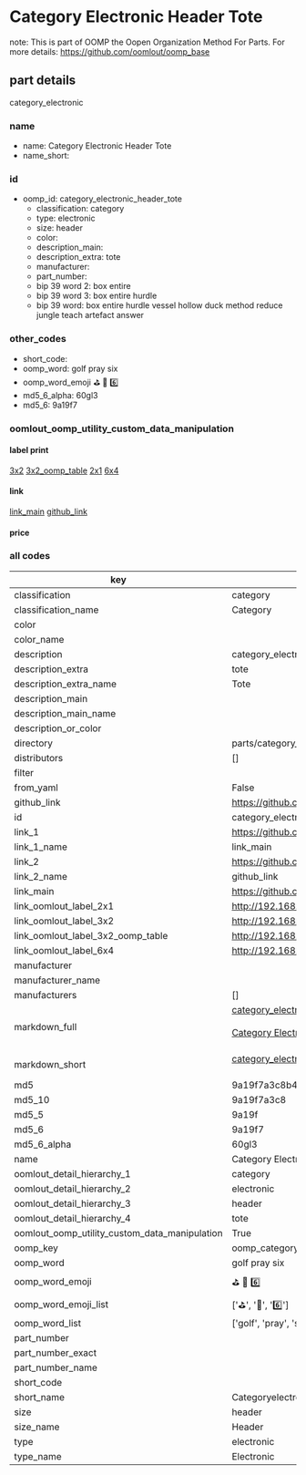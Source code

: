 # Category Electronic Header Tote  

note: This is part of OOMP the Oopen Organization Method For Parts. For more details: https://github.com/oomlout/oomp_base

##  part details



category_electronic

### name
* name: Category Electronic Header Tote
* name_short: 
### id
* oomp_id: category_electronic_header_tote
  * classification: category
  * type: electronic
  * size: header
  * color: 
  * description_main: 
  * description_extra: tote
  * manufacturer: 
  * part_number: 
  * bip 39 word 2: box entire
  * bip 39 word 3: box entire hurdle
  * bip 39 word: box entire hurdle vessel hollow duck method reduce jungle teach artefact answer

### other_codes
* short_code: 
* oomp_word: golf pray six
* oomp_word_emoji :golf: :pray: :six:
* md5_6_alpha: 60gl3
* md5_6: 9a19f7






### oomlout_oomp_utility_custom_data_manipulation
#### label print
[3x2](http://192.168.1.245:1112/?label=oomp%2060gl3)
[3x2_oomp_table](http://192.168.1.107:1112/?label=oomp%2060gl3)
[2x1](http://192.168.1.242:1112/?label=oomp%2060gl3)
[6x4](http://192.168.1.55:1112/?label=oomp%2060gl3)    

#### link

[link_main](https://github.com/oomlout/oomlout_oomp_current_version_messy/tree/main/parts/category_electronic_header_tote) [github_link](https://github.com/oomlout/oomlout_oomp_part_src/tree/main/parts/category_electronic_header_tote)                             

#### price







### all codes 
| key | value |  
| --- | --- |  
| classification | category |  
| classification_name | Category |  
| color |  |  
| color_name |  |  
| description | category_electronic |  
| description_extra | tote |  
| description_extra_name | Tote |  
| description_main |  |  
| description_main_name |  |  
| description_or_color |   |  
| directory | parts/category_electronic_header_tote |  
| distributors | [] |  
| filter |  |  
| from_yaml | False |  
| github_link | https://github.com/oomlout/oomlout_oomp_part_src/tree/main/parts/category_electronic_header_tote |  
| id | category_electronic_header_tote |  
| link_1 | https://github.com/oomlout/oomlout_oomp_current_version_messy/tree/main/parts/category_electronic_header_tote |  
| link_1_name | link_main |  
| link_2 | https://github.com/oomlout/oomlout_oomp_part_src/tree/main/parts/category_electronic_header_tote |  
| link_2_name | github_link |  
| link_main | https://github.com/oomlout/oomlout_oomp_current_version_messy/tree/main/parts/category_electronic_header_tote |  
| link_oomlout_label_2x1 | http://192.168.1.242:1112/?label=oomp%2060gl3 |  
| link_oomlout_label_3x2 | http://192.168.1.245:1112/?label=oomp%2060gl3 |  
| link_oomlout_label_3x2_oomp_table | http://192.168.1.107:1112/?label=oomp%2060gl3 |  
| link_oomlout_label_6x4 | http://192.168.1.55:1112/?label=oomp%2060gl3 |  
| manufacturer |  |  
| manufacturer_name |  |  
| manufacturers | [] |  
| markdown_full | [category_electronic_header_tote](https://github.com/oomlout/oomlout_oomp_current_version_messy/tree/main/parts/category_electronic_header_tote)<br>[](https://github.com/oomlout/oomlout_oomp_current_version_messy/tree/main/parts/category_electronic_header_tote)<br>[Category Electronic Header Tote](https://github.com/oomlout/oomlout_oomp_current_version_messy/tree/main/parts/category_electronic_header_tote)<br><br> |  
| markdown_short | [category_electronic_header_tote](https://github.com/oomlout/oomlout_oomp_current_version_messy/tree/main/parts/category_electronic_header_tote)<br><br> |  
| md5 | 9a19f7a3c8b411850f367f30df12e0d4 |  
| md5_10 | 9a19f7a3c8 |  
| md5_5 | 9a19f |  
| md5_6 | 9a19f7 |  
| md5_6_alpha | 60gl3 |  
| name | Category Electronic Header Tote |  
| oomlout_detail_hierarchy_1 | category |  
| oomlout_detail_hierarchy_2 | electronic |  
| oomlout_detail_hierarchy_3 | header |  
| oomlout_detail_hierarchy_4 | tote |  
| oomlout_oomp_utility_custom_data_manipulation | True |  
| oomp_key | oomp_category_electronic_header_tote |  
| oomp_word | golf pray six |  
| oomp_word_emoji | :golf: :pray: :six: |  
| oomp_word_emoji_list | [':golf:', ':pray:', ':six:'] |  
| oomp_word_list | ['golf', 'pray', 'six'] |  
| part_number |  |  
| part_number_exact |  |  
| part_number_name |  |  
| short_code |  |  
| short_name | Categoryelectronic |  
| size | header |  
| size_name | Header |  
| type | electronic |  
| type_name | Electronic |  
